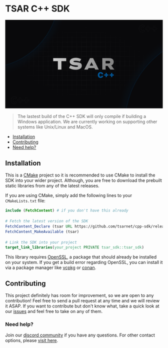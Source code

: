 # TSAR C++ SDK
![banner](/banner.png)

> The lastest build of the C++ SDK will only compile if building a Windows application. We are currently working on supporting other systems like Unix/Linux and MacOS.

* [Installation](#installation)
* [Contributing](#contributing)
* [Need help?](#need-help)

## Installation
This is a [CMake](https://cmake.org/) project so it is recommended to use CMake to install the SDK into your wider project. Although, you are free to download the prebuilt static libraries from any of the latest releases.

If you are using CMake, simply add the following lines to your `CMakeLists.txt` file:
```cmake
include (FetchContent) # if you don't have this already

# Fetch the latest version of the SDK
FetchContent_Declare (tsar URL https://github.com/tsarnet/cpp-sdk/releases/download/v1.0/tsar.tar.xz)
FetchContent_MakeAvailable (tsar)

# Link the SDK into your project
target_link_libraries(your_project PRIVATE tsar_sdk::tsar_sdk)
```
This library requires [OpenSSL](https://www.openssl.org/), a package that should already be installed on your system. If you get a build error regarding OpenSSL, you can install it via a package manager like [vcpkg](https://vcpkg.io/) or [conan](https://conan.io/).

## Contributing
This project definitely has room for improvement, so we are open to any contribution! Feel free to send a pull request at any time and we will review it ASAP. If you want to contribute but don't know what, take a quick look at our [issues](https://github.com/tsarnet/cpp-sdk-v2/issues) and feel free to take on any of them.

### Need help?
Join our [discord community](https://discord.com/invite/JReXjQCVPw) if you have any questions. For other contact options, please [visit here](https://tsar.cc/about/social).
